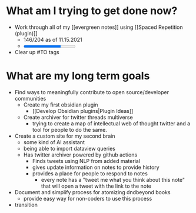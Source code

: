 
# What am I trying to get done now?
- Work through all of my [[evergreen notes]] using [[Spaced Repetition (plugin)]] 
	- 146/204 as of 11.15.2021
	- <progress max="204" value="146"/>  
- Clear up #TO tags
# What are my long term goals 
- Find ways to meaningfully contribute to open source/developer communities
	- Create my first obsidian plugin
		-  [[Develop Obsidian plugins|Plugin Ideas]]
	- Create archiver for twitter threads multiverse
		- trying to create a map of intellectual web of thought twitter and a tool for people to do the same. 
- Create a custom site for my second brain
	-  some kind of AI assistant
	-  being able to import dataview queries
	- Has twitter archiver powered by github actions
		- Finds tweets using NLP from added material
		- gives update information on notes to provide history
		- provides a place for people to respond to notes
			-  every note has a "tweet me what you think about this note" that will open a tweet with the link to the note
- Document and simplify process for atomizing dndbeyond books
    - provide easy way for non-coders to use this process
- transition
